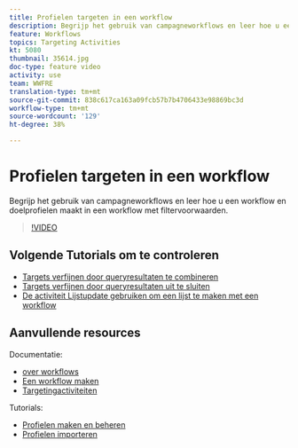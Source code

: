 ```yaml
---
title: Profielen targeten in een workflow
description: Begrijp het gebruik van campagneworkflows en leer hoe u een workflow en doelprofielen maakt in een workflow met filtervoorwaarden.
feature: Workflows
topics: Targeting Activities
kt: 5080
thumbnail: 35614.jpg
doc-type: feature video
activity: use
team: WWFRE
translation-type: tm+mt
source-git-commit: 838c617ca163a09fcb57b7b4706433e98869bc3d
workflow-type: tm+mt
source-wordcount: '129'
ht-degree: 38%

---
```



# Profielen targeten in een workflow

Begrijp het gebruik van campagneworkflows en leer hoe u een workflow en doelprofielen maakt in een workflow met filtervoorwaarden.

>[!VIDEO](https://video.tv.adobe.com/v/35614?quality=12)

## Volgende Tutorials om te controleren

* [Targets verfijnen door queryresultaten te combineren](/help/automating-with-workflows/refining-targets-by-combining-query-results.md)
* [Targets verfijnen door queryresultaten uit te sluiten](/help/automating-with-workflows/refining-targets-by-excluding-query-results.md)
* [De activiteit Lijstupdate gebruiken om een lijst te maken met een workflow](/help/automating-with-workflows/using-the-update-list-activity.md)

## Aanvullende resources

Documentatie:

* [over workflows](https://docs.adobe.com/content/help/en/campaign-classic/using/automating-with-workflows/introduction/about-workflows.html)
* [Een workflow maken](https://docs.adobe.com/content/help/en/campaign-classic-learn/tutorials/getting-started/creating-a-workflow.html)
* [Targetingactiviteiten](https://docs.adobe.com/content/help/en/campaign-classic/using/automating-with-workflows/targeting-activities/about-targeting-activities.html)

Tutorials:

* [Profielen maken en beheren](/help/profile-management/create-and-manage-profiles.md)
* [Profielen importeren](/help/data-management/importing-profiles.md)
